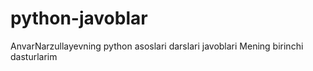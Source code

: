 # python-javoblar
AnvarNarzullayevning  python asoslari darslari javoblari
Mening birinchi dasturlarim
